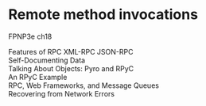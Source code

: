 # Remote method invocations
FPNP3e ch18

Features of RPC 
XML-RPC 
JSON-RPC  
Self-Documenting Data  
Talking About Objects: Pyro and RPyC  
An RPyC Example  
RPC, Web Frameworks, and Message Queues  
Recovering from Network Errors  